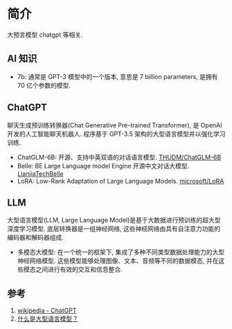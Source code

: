 # 简介
大预言模型 chatgpt 等相关.

## AI 知识
- 7b: 通常是 GPT-3 模型中的一个版本, 意思是 7 billion parameters, 是拥有 70 亿个参数的模型.

## ChatGPT
聊天生成预训练转换器(Chat Generative Pre-trained Transformer), 是 OpenAI 开发的人工智能聊天机器人. 程序基于 GPT-3.5 架构的大型语言模型并以强化学习训练.

- ChatGLM-6B: 开源、支持中英双语的对话语言模型. [THUDM/ChatGLM-6B](https://github.com/THUDM/ChatGLM-6B)
- Belle: BE Large Language model Engine 开源中文对话大模型. [LianjiaTechBelle](https://github.com/LianjiaTech/BELLE)
- LoRA: Low-Rank Adaptation of Large Language Models. [microsoft/LoRA](https://github.com/microsoft/LoRA)

## LLM
大型语言模型(LLM, Large Language Model)是基于大数据进行预训练的超大型深度学习模型. 底层转换器是一组神经网络, 这些神经网络由具有自注意力功能的编码器和解码器组成.
- 多模态大模型: 在一个统一的框架下, 集成了多种不同类型数据处理能力的大型神经网络模型. 这些模型能够处理图像、文本、音频等不同的数据模态, 并在这些模态之间进行有效的交互和信息整合.

## 参考
1. [wikipedia - ChatGPT](https://zh.wikipedia.org/zh-tw/ChatGPT)
2. [什么是大型语言模型？](https://aws.amazon.com/cn/what-is/large-language-model/)